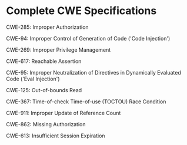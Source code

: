 

# Complete CWE Specifications

CWE-285: Improper Authorization

CWE-94: Improper Control of Generation of Code ('Code Injection')

CWE-269: Improper Privilege Management

CWE-617: Reachable Assertion

CWE-95: Improper Neutralization of Directives in Dynamically Evaluated Code ('Eval Injection')

CWE-125: Out-of-bounds Read

CWE-367: Time-of-check Time-of-use (TOCTOU) Race Condition

CWE-911: Improper Update of Reference Count

CWE-862: Missing Authorization

CWE-613: Insufficient Session Expiration